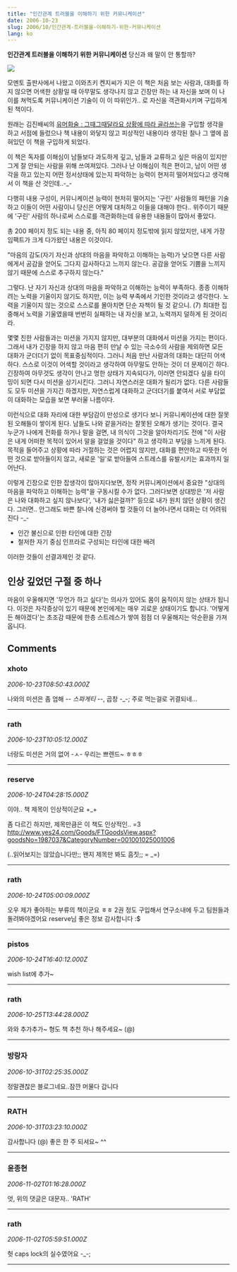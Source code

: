 ```yaml
---
title: "인간관계 트러블을 이해하기 위한 커뮤니케이션"
date: 2006-10-23
slug: 2006/10/인간관계-트러블을-이해하기-위한-커뮤니케이션
lang: ko
---
```


**인간관계 트러블을 이해하기 위한 커뮤니케이션**
당신과 왜 말이 안 통할까?

![](/img/conversation01.png)

모멘토 출판사에서 나왔고 이와츠키 켄지씨가 지은 이 책은
처음 보는 사람과, 대화를 하지 않으면 어색한 상황일 때
아무말도 생각나지 않고 긴장만 하는 내 자신을 보며
이 나이를 쳐먹도록 커뮤니케이션 기술이 이 이 따위인가.. 로 
자신을 객관화시키며 구입하게 된 책이다.

원래는 김진배씨의 [유머화술 : 그때그때달라요 상황에 따라 골라쓰는](http://www.yes24.com//Goods/FTGoodsView.aspx?goodsNo=1468071)을
구입할 생각을 하고 서점에 들렀으나 책 내용이 와닿지 않고 피상적인 내용이라
생각된 찰나 그 옆에 꼽혀있던 이 책을 구입하게 되었다.

이 책은 독자를 이해심이 남들보다 과도하게 깊고, 남들과 교류하고 싶은 마음이 있지만 그게 잘 안되는 사람을 위해 쓰여져있다.
그러나 난 이해심이 적은 편이고, 남이 어떤 생각을 하고 있는지 어떤 정서상태에 있는지 파악하는 능력이 현저히 떨어져있다고 생각해서 이 책을 산 것인데..-_-

다행히 내용 구성이, 커뮤니케이션 능력이 현저히 떨어지는 '구린' 사람들의 패턴을 기술하고 이들이 어떤 사람이니 당신은 어떻게 대처하고 이들을 대해야 한다.. 위주이기 때문에 '구린' 사람의 하나로써 스스로를 객관화하는데 유용한 내용들이 많아서 좋았다.

총 200 페이지 정도 되는 내용 중, 아직 80 페이지 정도밖에 읽지 않았지만,
내게 가장 임팩트가 크게 다가왔던 내용은 이것이다.

"마음의 감도(자기 자신과 상대의 마음을 파악하고 이해하는 능력)가 낮으면 다른 사람에게서 공감을 얻어도 그다지 감사하다고 느끼지 않는다. 공감을 얻어도 기쁨을 느끼지 않기 때문에 스스로 추구하지 않는다."

그렇다. 난 자기 자신과 상대의 마음을 파악하고 이해하는 능력이 부족하다.
종종 이해하려는 노력을 기울이지 않기도 하지만, 이는 능력 부족에서 기인한 것이라고 생각한다.
노력을 기울이지 않는 것으로 스스로를 몰아치면 단순 자책이 될 것 같으니. (7)
최대한 집중해서 노력을 기울였을때 번번히 실패하는 내 자신을 보고, 노력까지 덜하게 된 것이리라.

몇몇 친한 사람들과는 미션을 가지지 않지만, 대부분의 대화에서 미션을 가지는 편이다.
그래서 내가 긴장을 하지 않고 마음 편히 만날 수 있는 극소수의 사람을 제외하면 모든 대화가 군더더기 없이 목표중심적이다. 
그러니 처음 만난 사람과의 대화는 대단히 어색하다.
스스로 이것이 어색할 것이라고 생각하여 아무말도 안하는 것이 더 문제이긴 하다.
긴장하여 아무것도 생각이 안나고 멍한 상태가 지속되다가,
이러면 안되겠다 싶을 타이밍이 되면 다시 미션을 상기시킨다.
그러니 자연스러운 대화가 될리가 없다. 
다른 사람들도 모두 미션을 가지긴 하겠지만, 자연스럽게 대화하고
군더더기를 붙여서 서로 부담없이 대화하는 모습을 보면 부러울 나름이다.

이런식으로 대화 자리에 대한 부담감이 만성으로 생기다 보니
커뮤니케이션에 대한 잘못된 오해들이 쌓이게 된다.
남들도 나와 같을거라는 잘못된 오해가 생기는 것이다.
결국 누군가 나에게 전화를 하거나 말을 걸면, 내 의식이 그것을 알아차리기도 전에
"이 사람은 내게 어떠한 목적이 있어서 말을 걸었을 것이다" 하고 생각하고
부담을 느끼게 된다. 
목적을 들어주고 상황에 따라 거절하는 것은 어렵지 않지만, 
대화를 편안하고 따뜻한 어떤 것으로 받아들이지 않고, 새로운 '일'로 받아들여
스트레스를 유발시키는 효과까지 일어난다.

이렇게 긴장으로 인한 잡생각이 많아지다보면, 정작 커뮤니케이션에서 중요한
"상대의 마음을 파악하고 이해하는 능력"을 구동시킬 수가 없다.
그러다보면 상대방은 '저 사람은 나와 대화하고 싶지 않나보다', '내가 싫은걸까?' 등으로 내가 원치 않던 상황이 생긴다.
그러면.. 안그래도 바쁜 찰나에 신경써야 할 것들이 더 늘어나면서 대화는 더 어려워진다 -_-

- 인간 불신으로 인한 타인에 대한 긴장
- 철저한 자기 중심 인프라로 구성되는 타인에 대한 배려 

이러한 것들이 선결과제인 것 같다.

## 인상 깊었던 구절 중 하나

마음이 우울해지면 '무언가 하고 싶다'는 의사가 있어도 몸이 움직이지 않는 상태가 됩니다. 이것은 자각증상이 있기 때문에 본인에게는 매우 괴로운 상태이기도 합니다. '어떻게든 해야겠다'는 초조감 때문에 한층 스트레스가 쌓여 점점 더 우울해지는 악순환을 가져옵니다.

## Comments

### xhoto
*2006-10-23T08:50:43.000Z*

나와의 미션은 좀 엄해 -_- 
스파게티 -_-, 곱창 -_-; 주로 먹는걸로 귀결되네...

---

### rath
*2006-10-23T10:05:12.000Z*

너랑도 미션은 거의 없어 -ㅅ- 우리는 쁘렌드~ ㅎㅎㅎ

---

### reserve
*2006-10-24T04:28:15.000Z*

이야.. 책 제목이 인상적이군요 +_+

좀 다르긴 하지만, 제목만큼은 이 책도 인상적인.. =3
http://www.yes24.com/Goods/FTGoodsView.aspx?goodsNo=1987037&CategoryNumber=001001025001006

(..읽어보지는 않았습니다만;; 왠지 제목만 봐도 흠칫;; = _=)

---

### rath
*2006-10-24T05:00:09.000Z*

오우 제가 좋아하는 부류의 책이군요 ㅎㅎ
2권 정도 구입해서 연구소내에 두고 팀원들과 돌려봐야겠어요
reserve님 좋은 정보 감사합니다 :$

---

### pistos
*2006-10-24T16:40:12.000Z*

wish list에 추가~

---

### rath
*2006-10-25T13:44:28.000Z*

와와 추가추가~ 형도 책 추천 하나 해주세요~ (@)

---

### 방랑자
*2006-10-31T02:25:35.000Z*

정말괜찮은 블로그네요..잠깐 머물다 갑니다

---

### RATH
*2006-10-31T03:23:10.000Z*

감사합니다 (@) 좋은 한 주 되셔요~ ^^

---

### 윤종현
*2006-11-02T01:16:28.000Z*

엇, 위의 댓글은 대문자.. 'RATH'

---

### rath
*2006-11-02T05:59:51.000Z*

헛 caps lock의 실수였어요 -_-;

---

